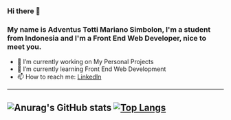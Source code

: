 ### Hi there 👋

### My name is Adventus Totti Mariano Simbolon, I'm a student from Indonesia and I'm a Front End Web Developer, nice to meet you.
<!--
**Adventus-TMS/Adventus-TMS** is a ✨ _special_ ✨ repository because its `README.md` (this file) appears on your GitHub profile.

Here are some ideas to get you started:
-->
- 🔭 I’m currently working on My Personal Projects
- 🌱 I’m currently learning Front End Web Development
- 📫 How to reach me: <a href="https://www.linkedin.com/in/adventus-totti-mariano-simbolon-a87705211/" target="_blank">LinkedIn</a>
---
![Anurag's GitHub stats](https://github-readme-stats.vercel.app/api?username=adventus-tms&theme=algolia&show_icons=true)
[![Top Langs](https://github-readme-stats.vercel.app/api/top-langs/?username=anuraghazra&layout=compact)](https://github.com/anuraghazra/github-readme-stats)
---
<!--

- 👯 I’m looking to collaborate on ...
- 🤔 I’m looking for help with ...
- 💬 Ask me about ...
- 😄 Pronouns: ...
- ⚡ Fun fact: ...
-->
